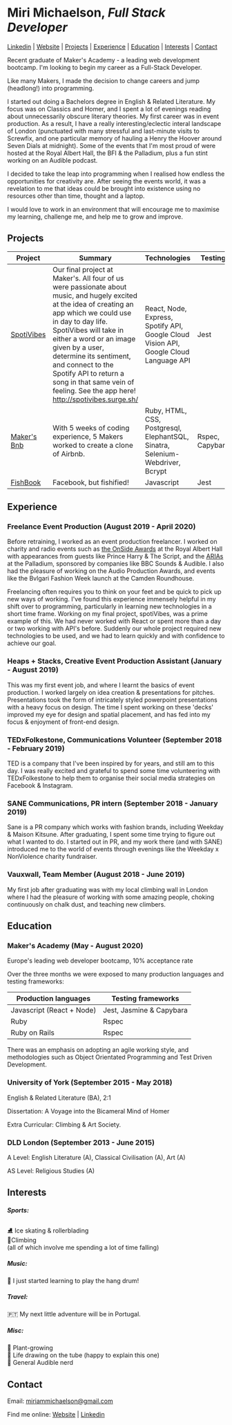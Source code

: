 # **Miri Michaelson**,  *Full Stack Developer*
 [Linkedin](https://www.linkedin.com/in/miri-michaelson-010119149/) | [Website](https://mirimichaelson.persona.co/) | [Projects](#Projects) | [Experience](#Experience) | [Education](#Education) | [Interests](#Interests) | [Contact](#Contact)


Recent graduate of Maker's Academy - a leading web development bootcamp. I'm looking to begin my career as a Full-Stack Developer.

Like many Makers, I made the decision to change careers and jump (headlong!) into programming. 

I started out doing a Bachelors degree in English & Related Literature. My focus was on Classics and Homer, and I spent a lot of evenings reading about unnecessarily obscure literary theories. My first career was in event production. As a result, I have a really interesting/eclectic interal landscape of London (punctuated with many stressful and last-minute visits to Screwfix, and one particular memory of hauling a Henry the Hoover around Seven Dials at midnight). Some of the events that I'm most proud of were hosted at the Royal Albert Hall, the BFI & the Palladium, plus a fun stint working on an Audible podcast. 

I decided to take the leap into programming when I realised how endless the opportunities for creativity are. After seeing the events world, it was a revelation to me that ideas could be brought into existence using no resources other than time, thought and a laptop. 

I would love to work in an environment that will encourage me to maximise my learning, challenge me, and help me to grow and improve. 


## Projects


Project	| Summary |	Technologies |	Testing
-------- | --------  | -------- | --------
[SpotiVibes](https://github.com/mirimichaelson/spotiVibes) |	Our final project at Maker's. All four of us were passionate about music, and hugely excited at the idea of creating an app which we could use in day to day life.  SpotiVibes will take in either a word or an image given by a user, determine its sentiment, and connect to the Spotify API to return a song in that same vein of feeling. See the app here! http://spotivibes.surge.sh/| 	React, Node, Express, Spotify API, Google Cloud Vision API, Google Cloud Language API |	Jest
[Maker's Bnb](https://github.com/samlandman/Makersbnb) |	With 5 weeks of coding experience, 5 Makers worked to create a clone of Airbnb.	| Ruby, HTML, CSS, Postgresql, ElephantSQL, Sinatra, Selenium-Webdriver, Bcrypt | Rspec, Capybara
[FishBook](https://github.com/stupot1/acebook-ciao-pescao)	| Facebook, but fishified! |	Javascript | Jest

## Experience

### Freelance Event Production (August 2019 - April 2020)
Before retraining, I worked as an event production freelancer. I worked on charity and radio events such as [the OnSide Awards](https://www.onsideyouthzones.org/onside-awards/) at the Royal Albert Hall with appearances from guests like Prince Harry & The Script, and the [ARIAs](https://www.radioacademy.org/arias/) at the Palladium, sponsored by companies like BBC Sounds & Audible. I also had the pleasure of working on the Audio Production Awards, and events like the Bvlgari Fashion Week launch at the Camden Roundhouse. 

Freelancing often requires you to think on your feet and be quick to pick up new ways of working. I've found this experience immensely helpful in my shift over to programming, particularly in learning new technologies in a short time frame. Working on my final project, spotiVibes, was a prime example of this. We had never worked with React or spent more than a day or two working with API's before. Suddenly our whole project required new technologies to be used, and we had to learn quickly and with confidence to achieve our goal. 

### Heaps + Stacks, Creative Event Production Assistant (January - August 2019) 

This was my first event job, and where I learnt the basics of event production. I worked largely on idea creation & presentations for pitches. Presentations took the form of intricately styled powerpoint presentations with a heavy focus on design. The time I spent working on these 'decks' improved my eye for design and spatial placement, and has fed into my focus & enjoyment of front-end design.

### TEDxFolkestone, Communications Volunteer (September 2018 - February 2019)

TED is a company that I've been inspired by for years, and still am to this day. I was really excited and grateful to spend some time volunteering with TEDxFolkestone to help them to organise their social media strategies on Facebook & Instagram. 

### SANE Communications, PR intern (September 2018 - January 2019)

Sane is a PR company which works with fashion brands, including Weekday & Maison Kitsune. After graduating, I spent some time trying to figure out what I wanted to do. I started out in PR, and my work there (and with SANE) introduced me to the world of events through evenings like the Weekday x NonViolence charity fundraiser.

### Vauxwall, Team Member (August 2018 - June 2019) 
My first job after graduating was with my local climbing wall in London where I had the pleasure of working with some amazing people, choking continuously on chalk dust, and teaching new climbers. 


## Education

### Maker's Academy (May - August 2020)

Europe's leading web developer bootcamp, 10% acceptance rate

Over the three months we were exposed to many production languages and testing frameworks:

Production languages  |	Testing frameworks
-------- | --------
Javascript (React + Node) | Jest, Jasmine & Capybara
Ruby	| Rspec
Ruby on Rails	| Rspec

There was an emphasis on adopting an agile working style, and methodologies such as Object Orientated Programming and Test Driven Development.

### University of York (September 2015 - May 2018)
English & Related Literature (BA), 2:1

Dissertation: A Voyage into the Bicameral Mind of Homer

Extra Curricular: Climbing & Art Society.

### DLD London (September 2013 - June 2015)
A Level: English Literature (A), Classical Civilisation (A), Art (A)

AS Level: Religious Studies (A)

## Interests

##### Sports: 
⛸️ Ice skating & rollerblading  
🧗‍ Climbing   
(all of which involve me spending a lot of time falling)

##### Music: 
🥁 I just started learning to play the hang drum!

##### Travel: 
🇵🇹 My next little adventure will be in Portugal.

##### Misc: 
🌱 Plant-growing  
🎨 Life drawing on the tube (happy to explain this one)  
📖 General Audible nerd   

## Contact

Email: miriammichaelson@gmail.com

Find me online: [Website](https://mirimichaelson.persona.co/) | [Linkedin](https://www.linkedin.com/in/miri-michaelson-010119149/) 

